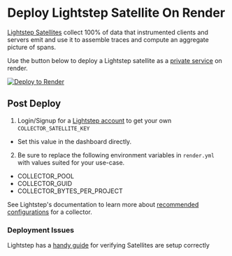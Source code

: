 # Deploy Lightstep Satellite On Render

[Lightstep Satellites](https://docs.lightstep.com/docs/learn-about-satellites) collect 100% of data that instrumented clients and servers emit and use it to assemble traces and compute an aggregate picture of spans.

Use the button below to deploy a Lightstep satellite as a [private service](https://render.com/docs/private-services) on render.

[![Deploy to Render](https://render.com/images/deploy-to-render-button.svg)](https://render.com/deploy)

## Post Deploy
1. Login/Signup for a [Lightstep account](https://app.lightstep.com/) to get your own `COLLECTOR_SATELLITE_KEY`
  * Set this value in the dashboard directly.

2. Be sure to replace the following environment variables in `render.yml` with values suited for your use-case.
* COLLECTOR_POOL
* COLLECTOR_GUID
* COLLECTOR_BYTES_PER_PROJECT

See Lightstep's documentation to learn more about [recommended configurations](https://docs.lightstep.com/docs/satellite-configuration-parameters) for a collector.

### Deployment Issues

Lightstep has a [handy guide](https://docs.lightstep.com/docs/verify-satellite-setup) for verifying Satellites are setup correctly
